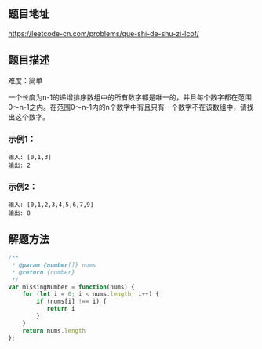 ## 题目地址

https://leetcode-cn.com/problems/que-shi-de-shu-zi-lcof/

## 题目描述

难度：简单

一个长度为n-1的递增排序数组中的所有数字都是唯一的，并且每个数字都在范围0～n-1之内。在范围0～n-1内的n个数字中有且只有一个数字不在该数组中，请找出这个数字。

### 示例1：

```
输入: [0,1,3]
输出: 2
```
### 示例2：

```
输入: [0,1,2,3,4,5,6,7,9]
输出: 8
```

## 解题方法


```js
/**
 * @param {number[]} nums
 * @return {number}
 */
var missingNumber = function(nums) {
    for (let i = 0; i < nums.length; i++) {
        if (nums[i] !== i) {
           return i
        }    
    }
    return nums.length
};
```


